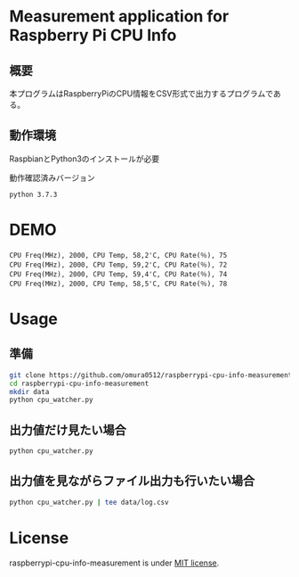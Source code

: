 # Measurement application for Raspberry Pi CPU Info 
## 概要 
本プログラムはRaspberryPiのCPU情報をCSV形式で出力するプログラムである。

## 動作環境
RaspbianとPython3のインストールが必要

動作確認済みバージョン
```
python 3.7.3
```

# DEMO
```
CPU Freq(MHz), 2000, CPU Temp, 58,2'C, CPU Rate(％), 75
CPU Freq(MHz), 2000, CPU Temp, 59,2'C, CPU Rate(％), 72
CPU Freq(MHz), 2000, CPU Temp, 59,4'C, CPU Rate(％), 74
CPU Freq(MHz), 2000, CPU Temp, 58,5'C, CPU Rate(％), 78
```
 
# Usage

## 準備 
```bash
git clone https://github.com/omura0512/raspberrypi-cpu-info-measurement.git
cd raspberrypi-cpu-info-measurement
mkdir data
python cpu_watcher.py
```
## 出力値だけ見たい場合
```bash
python cpu_watcher.py
```

## 出力値を見ながらファイル出力も行いたい場合
```bash
python cpu_watcher.py | tee data/log.csv
```
 
# License
raspberrypi-cpu-info-measurement is under [MIT license](https://en.wikipedia.org/wiki/MIT_License).
